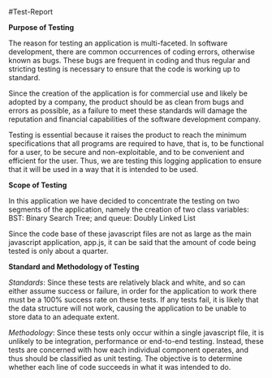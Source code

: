 #Test-Report

**Purpose of Testing**

The reason for testing an application is multi-faceted. In software development, there are common occurrences of coding errors, otherwise known as bugs. These bugs are frequent in coding and thus regular and stricting testing is necessary to ensure that the code is working up to standard.

Since the creation of the application is for commercial use and likely be adopted by a company, the product should be as clean from bugs and errors as possible, as a failure to meet these standards will damage the reputation and financial capabilities of the software development company.

Testing is essential because it raises the product to reach the minimum specifications that all programs are required to have, that is, to be functional for a user, to be secure and non-exploitable, and to be convenient and efficient for the user. Thus, we are testing this logging application to ensure that it will be used in a way that it is intended to be used.

**Scope of Testing**

In this application we have decided to concentrate the testing on two segments of the application, namely the creation of two class variables:
    BST: Binary Search Tree; and
    queue: Doubly Linked List

Since the code base of these javascript files are not as large as the main javascript application, app.js, it can be said that the amount of code being tested is only about a quarter.

**Standard and Methodology of Testing**

*Standards*: Since these tests are relatively black and white, and so can either assume success or failure, in order for the application to work there must be a 100% success rate on these tests. If any tests fail, it is likely that the data structure will not work, causing the application to be unable to store data to an adequate extent.

*Methodology*: Since these tests only occur within a single javascript file, it is unlikely to be integration, performance or end-to-end testing. Instead, these tests are concerned with how each individual component operates, and thus should be classified as unit testing. The objective is to determine whether each line of code succeeds in what it was intended to do.